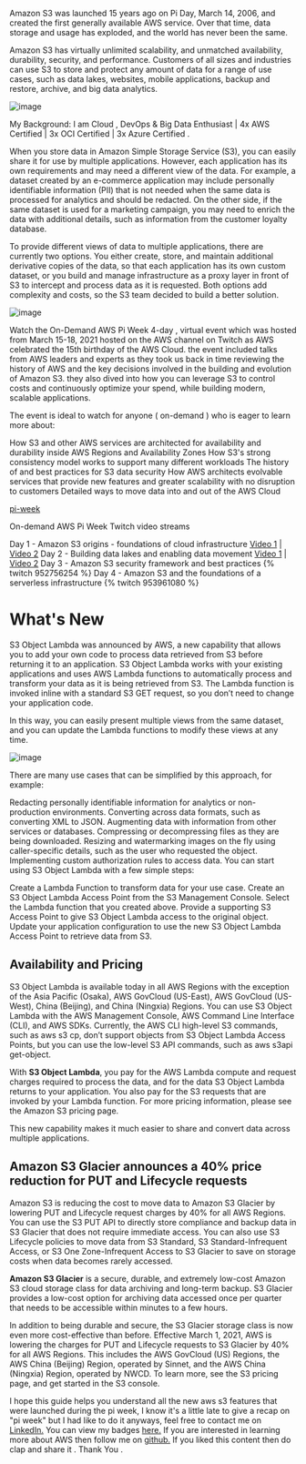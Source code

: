 Amazon S3 was launched 15 years ago on Pi Day, March 14, 2006, and created the first generally available AWS service. Over that time, data storage and usage has exploded, and the world has never been the same.

 
Amazon S3 has virtually unlimited scalability, and unmatched availability, durability, security, and performance. Customers of all sizes and industries can use S3 to store and protect any amount of data for a range of use cases, such as data lakes, websites, mobile applications, backup and restore, archive, and big data analytics.

![image](https://dev-to-uploads.s3.amazonaws.com/uploads/articles/yi4a4eewnuqctydvn3vv.png)

My Background: I am Cloud , DevOps & Big Data Enthusiast | 4x AWS Certified | 3x OCI Certified | 3x Azure Certified . 

When you store data in Amazon Simple Storage Service (S3), you can easily share it for use by multiple applications. However, each application has its own requirements and may need a different view of the data. For example, a dataset created by an e-commerce application may include personally identifiable information (PII) that is not needed when the same data is processed for analytics and should be redacted. On the other side, if the same dataset is used for a marketing campaign, you may need to enrich the data with additional details, such as information from the customer loyalty database.

To provide different views of data to multiple applications, there are currently two options. You either create, store, and maintain additional derivative copies of the data, so that each application has its own custom dataset, or you build and manage infrastructure as a proxy layer in front of S3 to intercept and process data as it is requested. Both options add complexity and costs, so the S3 team decided to build a better solution.

![image](https://dev-to-uploads.s3.amazonaws.com/uploads/articles/5v5g9yctrz1uaoong0gp.png)

Watch the On-Demand AWS Pi Week 4-day , virtual event which was hosted from March 15-18, 2021 hosted on the AWS channel on Twitch as AWS celebrated the 15th birthday of the AWS Cloud. the event included talks from AWS leaders and experts as they took us back in time reviewing the history of AWS and the key decisions involved in the building and evolution of Amazon S3. they also dived into how you can leverage S3 to control costs and continuously optimize your spend, while building modern, scalable applications.
 
The event is ideal to watch for anyone ( on-demand ) who is eager to learn more about:

How S3 and other AWS services are architected for availability and durability inside AWS Regions and Availability Zones
How S3's strong consistency model works to support many different workloads
The history of and best practices for S3 data security
How AWS architects evolvable services that provide new features and greater scalability with no disruption to customers
Detailed ways to move data into and out of the AWS Cloud 

[pi-week](https://pages.awscloud.com/pi-week-2021.html)

On-demand AWS Pi Week Twitch video streams

Day 1 - Amazon S3 origins - foundations of cloud infrastructure
[Video 1](https://www.twitch.tv/videos/950331443) | [Video 2](https://www.twitch.tv/videos/950384494)
Day 2 - Building data lakes and enabling data movement
[Video 1](https://www.twitch.tv/videos/951537246?filter=archives&sort=time) | [Video 2](https://www.twitch.tv/videos/951772985?filter=archives&sort=time)
Day 3 - Amazon S3 security framework and best practices
{% twitch 952756254 %}
Day 4 - Amazon S3 and the foundations of a serverless infrastructure
{% twitch 953961080 %}

# What's New

S3 Object Lambda was announced by AWS, a new capability that allows you to add your own code to process data retrieved from S3 before returning it to an application. S3 Object Lambda works with your existing applications and uses AWS Lambda functions to automatically process and transform your data as it is being retrieved from S3. The Lambda function is invoked inline with a standard S3 GET request, so you don’t need to change your application code.

In this way, you can easily present multiple views from the same dataset, and you can update the Lambda functions to modify these views at any time.

![image](https://dev-to-uploads.s3.amazonaws.com/uploads/articles/j6fwlcikcl8nfqbsbw9v.png)

There are many use cases that can be simplified by this approach, for example:

Redacting personally identifiable information for analytics or non-production environments.
Converting across data formats, such as converting XML to JSON.
Augmenting data with information from other services or databases.
Compressing or decompressing files as they are being downloaded.
Resizing and watermarking images on the fly using caller-specific details, such as the user who requested the object.
Implementing custom authorization rules to access data.
You can start using S3 Object Lambda with a few simple steps:

Create a Lambda Function to transform data for your use case.
Create an S3 Object Lambda Access Point from the S3 Management Console.
Select the Lambda function that you created above.
Provide a supporting S3 Access Point to give S3 Object Lambda access to the original object.
Update your application configuration to use the new S3 Object Lambda Access Point to retrieve data from S3.

## Availability and Pricing

S3 Object Lambda is available today in all AWS Regions with the exception of the Asia Pacific (Osaka), AWS GovCloud (US-East), AWS GovCloud (US-West), China (Beijing), and China (Ningxia) Regions. You can use S3 Object Lambda with the AWS Management Console, AWS Command Line Interface (CLI), and AWS SDKs. Currently, the AWS CLI high-level S3 commands, such as aws s3 cp, don’t support objects from S3 Object Lambda Access Points, but you can use the low-level S3 API commands, such as aws s3api get-object.

With **S3 Object Lambda**, you pay for the AWS Lambda compute and request charges required to process the data, and for the data S3 Object Lambda returns to your application. You also pay for the S3 requests that are invoked by your Lambda function. For more pricing information, please see the Amazon S3 pricing page.

This new capability makes it much easier to share and convert data across multiple applications. 

## Amazon S3 Glacier announces a 40% price reduction for PUT and Lifecycle requests

Amazon S3 is reducing the cost to move data to Amazon S3 Glacier by lowering PUT and Lifecycle request charges by 40% for all AWS Regions. You can use the S3 PUT API to directly store compliance and backup data in S3 Glacier that does not require immediate access. You can also use S3 Lifecycle policies to move data from S3 Standard, S3 Standard-Infrequent Access, or S3 One Zone-Infrequent Access to S3 Glacier to save on storage costs when data becomes rarely accessed.

**Amazon S3 Glacier** is a secure, durable, and extremely low-cost Amazon S3 cloud storage class for data archiving and long-term backup. S3 Glacier provides a low-cost option for archiving data accessed once per quarter that needs to be accessible within minutes to a few hours.

In addition to being durable and secure, the S3 Glacier storage class is now even more cost-effective than before. Effective March 1, 2021, AWS is lowering the charges for PUT and Lifecycle requests to S3 Glacier by 40% for all AWS Regions. This includes the AWS GovCloud (US) Regions, the AWS China (Beijing) Region, operated by Sinnet, and the AWS China (Ningxia) Region, operated by NWCD. To learn more, see the S3 pricing page, and get started in the S3 console.

I hope this guide helps you understand all the new aws s3 features that were launched during the pi week, I know it's a little late to give a recap on "pi week" but I had like to do it anyways, feel free to contact me on [LinkedIn.](https://www.linkedin.com/in/adit-modi-2a4362191/)
You can view my badges [here.](https://www.youracclaim.com/users/adit-modi/badges)
If you are interested in learning more about AWS then follow me on [github.](https://github.com/AditModi)
If you liked this content then do clap and share it . Thank You .